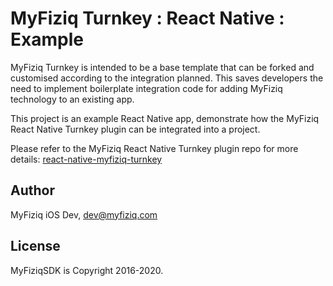 # MyFiziq Turnkey : React Native : Example

MyFiziq Turnkey is intended to be a base template that can be forked and customised according to the integration planned. This saves developers the need to implement boilerplate integration code for adding MyFiziq technology to an existing app.

This project is an example React Native app, demonstrate how the MyFiziq React Native Turnkey plugin can be integrated into a project.

Please refer to the MyFiziq React Native Turnkey plugin repo for more details: [react-native-myfiziq-turnkey](https://github.com/MyFiziqApp/react-native-myfiziq-turnkey)

## Author

MyFiziq iOS Dev, dev@myfiziq.com

## License

MyFiziqSDK is Copyright 2016-2020.

